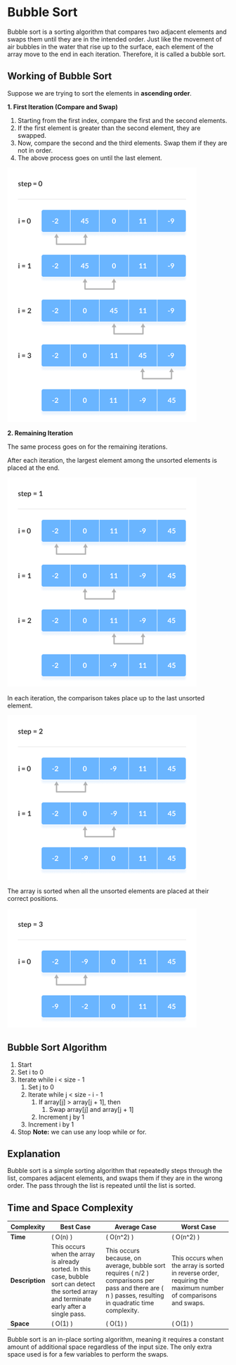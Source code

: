 # **Bubble Sort**
Bubble sort is a sorting algorithm that compares two adjacent elements and swaps them until they are in the intended order.
Just like the movement of air bubbles in the water that rise up to the surface, each element of the array move to the end in each iteration. Therefore, it is called a bubble sort.
## **Working of Bubble Sort**
Suppose we are trying to sort the elements in **ascending order**.

  **1. First Iteration (Compare and Swap)**

  1. Starting from the first index, compare the first and the second elements.
  2. If the first element is greater than the second element, they are swapped.
  3. Now, compare the second and the third elements. Swap them if they are not in order.
  4. The above process goes on until the last element.

  ![Compare the Adjacent Elements](BubbleSort-Images/Example(1).png) 
  
  **2. Remaining Iteration**

  The same process goes on for the remaining iterations.
    
  After each iteration, the largest element among the unsorted elements is placed at the end.
    
  ![Put the largest element at the end](BubbleSort-Images/Example(2).png)
  
  In each iteration, the comparison takes place up to the last unsorted element.
  
  ![Compare the adjacent elements](BubbleSort-Images/Example(3).png)
    
  The array is sorted when all the unsorted elements are placed at their correct positions.
  
  ![The array is sorted if all elements are kept in the right order](BubbleSort-Images/Example(4).png)

## Bubble Sort Algorithm

1. Start
2. Set i to 0
3. Iterate while i < size - 1
    1. Set j to 0
    2. Iterate while j < size - i - 1
        1. If array[j] > array[j + 1], then
            1. Swap array[j] and array[j + 1]
        2. Increment j by 1
    3. Increment i by 1
4. Stop
**Note:** we can use any loop while or for.

## Explanation

Bubble sort is a simple sorting algorithm that repeatedly steps through the list, compares adjacent elements, and swaps them if they are in the wrong order. The pass through the list is repeated until the list is sorted.

## Time and Space Complexity

| Complexity      | Best Case | Average Case | Worst Case |
|-----------------|-----------|--------------|------------|
| **Time**        | \( O(n) \) | \( O(n^2) \) | \( O(n^2) \) |
| **Description** | This occurs when the array is already sorted. In this case, bubble sort can detect the sorted array and terminate early after a single pass. | This occurs because, on average, bubble sort requires \( n/2 \) comparisons per pass and there are \( n \) passes, resulting in quadratic time complexity. | This occurs when the array is sorted in reverse order, requiring the maximum number of comparisons and swaps. |
| **Space**       | \( O(1) \) | \( O(1) \)      | \( O(1) \)      |

Bubble sort is an in-place sorting algorithm, meaning it requires a constant amount of additional space regardless of the input size. The only extra space used is for a few variables to perform the swaps. 